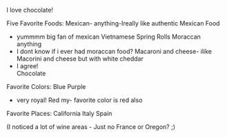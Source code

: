 I love chocolate!

Five Favorite Foods:
Mexican- anything-Ireally like authentic Mexican Food
  - yummmm big fan of mexican
Vietnamese Spring Rolls
Moraccan anything
  - I dont know if i ever had moraccan food?
Macaroni and cheese- ilike Macorini and cheese but with white cheddar
  - I agree!  
Chocolate


Favorite Colors:
Blue 
Purple
  - very royal!
Red my- favorite color is red also

Favorite Places:
California
Italy
Spain

(I noticed a lot of wine areas - Just no France or Oregon? ;)
